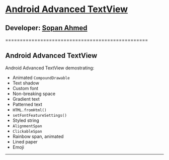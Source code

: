 # [Android Advanced TextView][published url]
## Developer: [Sopan Ahmed][instructor url]

=================================================

Android Advanced TextView
-------------------------

Android Advanced TextView demostrating:

 * Animated `CompoundDrawable`
 * Text shadow
 * Custom font
 * Non-breaking space
 * Gradient text
 * Patterned text
 * `HTML.fromHtml()`
 * `setFontFeatureSettings()`
 * Styled string
 * `AlignmentSpan`
 * `ClickableSpan`
 * Rainbow span, animated
 * Lined paper
 * Emoji


------

[published url]: https://github.com/gitproject09/androidAdvancedTextview
[instructor url]: https://github.com/gitproject09
